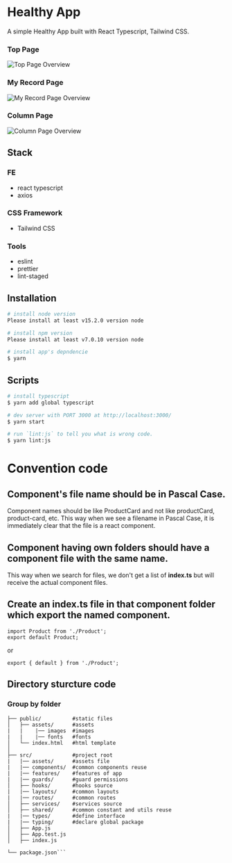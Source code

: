 # Healthy App

A simple Healthy App built with React Typescript, Tailwind CSS.

### Top Page

![Top Page Overview](public/assets/assets/images/top_page.png)

### My Record Page

![My Record Page Overview](public/assets/assets/images/my_record_page.png)

### Column Page

![Column Page Overview](public/assets/assets/images/column_page.png)

## Stack

### FE

- react typescript
- axios

### CSS Framework

- Tailwind CSS

### Tools

- eslint
- prettier
- lint-staged

## Installation

```bash
# install node version
Please install at least v15.2.0 version node

# install npm version
Please install at least v7.0.10 version node
```

```bash
# install app's depndencie
$ yarn
```

## Scripts

```bash
# install typescript
$ yarn add global typescript
```

```bash
# dev server with PORT 3000 at http://localhost:3000/
$ yarn start

# run `lint:js` to tell you what is wrong code.
$ yarn lint:js
```

# Convention code

## Component's file name should be in Pascal Case.

Component names should be like ProductCard and not like productCard, product-card, etc. This way when we see a filename in Pascal Case, it is immediately clear that the file is a react component.

## Component having own folders should have a component file with the same name.

This way when we search for files, we don't get a list of <b>index.ts</b> but will receive the actual component files.

## Create an index.ts file in that component folder which export the named component.

```
import Product from './Product';
export default Product;
```

or

```
export { default } from './Product';
```

## Directory sturcture code

### Group by folder

````
├── public/          #static files
│   ├── assets/      #assets
|   |    |── images  #images
|   |    |── fonts   #fonts
│   └── index.html   #html template
│
├── src/             #project root
|   |── assets/      #assets file
|   |── components/  #common components reuse
|   |── features/    #features of app
|   |── guards/      #guard permissions
│   ├── hooks/       #hooks source
|   |── layouts/     #common layouts
|   |── routes/      #common routes
│   ├── services/    #services source
│   ├── shared/      #common constant and utils reuse
|   |── types/       #define interface
|   |── typing/      #declare global package
│   ├── App.js
│   ├── App.test.js
│   ├── index.js

└── package.json```
````
